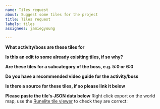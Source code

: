 ```yaml
---
name: Tiles request
about: Suggest some tiles for the project
title: Tiles request
labels: tiles
assignees: jamiegyoung

---
```


**What activity/boss are these tiles for**


**Is this an edit to some already exisiting tiles, if so why?**


**Are these tiles for a subcategory of the boss, e.g. 5:0 or 6:0**


**Do you have a recommended video guide for the activity/boss**


**Is there a source for these tiles, if so please link it below**


**Please paste the tile's JSON data below**
Right click export on the world map, use the [Runelite tile viewer](https://runelite.net/tile) to check they are correct:
```json

```

